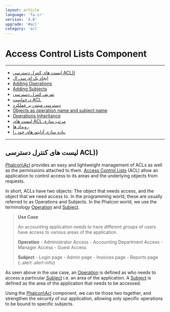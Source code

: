 ```yaml
---
layout: article
language: 'fa-ir'
version: '4.0'
upgrade: '#acl'
category: 'acl'
---
```

# Access Control Lists Component

* * *

- [لیست های کنترل دسترسی ACL))](acl-overview)
- [ایجاد یک ای سی ال](acl-setup)
- [Adding Operations](acl-adding-operations)
- [Adding Subjects](acl-adding-subjects)
- [تعریف کنترل دسترسی](acl-access-controls)
- [درخواست ACL](acl-querying)
- [دسترسی مبتنی بر عملکرد](acl-function-based-access)
- [Objects as operation name and subject name](acl-objects)
- [Operations Inheritance](acl-operations-inheritance)
- [لیست های ACL مرتب سازی](acl-serialization)
- [رویداد ها](acl-events)
- [پیاده سازی آداپتورهای خود را](acl-custom-adapters)

* * *

## لیست های کنترل دسترسی ACL))

[Phalcon\Acl](api/Phalcon_Acl) provides an easy and lightweight management of ACLs as well as the permissions attached to them. [Access Control Lists](https://en.wikipedia.org/wiki/Access_control_list) (ACL) allow an application to control access to its areas and the underlying objects from requests.

In short, ACLs have two objects: The object that needs access, and the object that we need access to. In the programming world, these are usually referred to as Operations and Subjects. In the Phalcon world, we use the terminology [Operation](api/Phalcon_Acl_Operation) and [Subject](api/Phalcon_Acl_Subject).

> **Use Case**
> 
> An accounting application needs to have different groups of users have access to various areas of the application.
> 
> **Operation** - Administrator Access - Accounting Department Access - Manager Access - Guest Access
> 
> **Subject** - Login page - Admin page - Invoices page - Reports page {:.alert .alert-info}

As seen above in the use case, an [Operation](api/Phalcon_Acl_Operation) is defined as who needs to access a particular [Subject](api/Phalcon_Acl_Subject) i.e. an area of the application. A [Subject](api/Phalcon_Acl_Subject) is defined as the area of the application that needs to be accessed.

Using the [Phalcon\Acl](api/Phalcon_Acl) component, we can tie those two together, and strengthen the security of our application, allowing only specific operations to be bound to specific subjects.